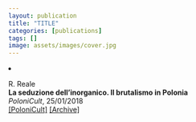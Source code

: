 ```yaml
---
layout: publication
title: "TITLE"
categories: [publications]
tags: []
image: assets/images/cover.jpg
---
```

<!-- Item: TODO -->
<li ><p>
R. Reale<br>
<b>La seduzione dell’inorganico. Il brutalismo in Polonia</b><br>
<i>PoloniCult</i>, 25/01/2018
<br />
<a href="https://polonicult.com/brutalismo-in-polonia/" target="_blank">[PoloniCult]</a>
<a href="https://web.archive.org/web/*/https://polonicult.com/brutalismo-in-polonia/" target="_blank">[Archive]</a>
</p>
<div id="bib_TODO" class="bibtex noshow">
<pre>
</pre>
</div>
</li>
